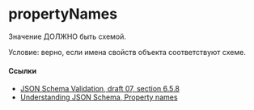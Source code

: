 # propertyNames
Значение ДОЛЖНО быть схемой.

Условие: верно, если имена свойств объекта соответствуют схеме.

#### Ссылки
- [JSON Schema Validation, draft 07, section 6.5.8](https://json-schema.org/draft-07/json-schema-validation.html#rfc.section.6.5.8)
- [Understanding JSON Schema, Property names](https://json-schema.org/understanding-json-schema/reference/object.html#property-names)
